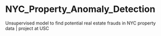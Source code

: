 # NYC_Property_Anomaly_Detection
Unsupervised model to find potential real estate frauds in NYC property data | project at USC

